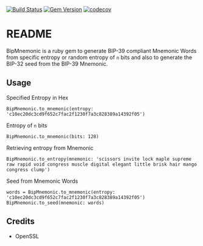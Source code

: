 [![Build Status](https://travis-ci.org/sreekanthgs/bip_mnemonic.svg?branch=master)](https://travis-ci.org/sreekanthgs/bip_mnemonic)
[![Gem Version](https://badge.fury.io/rb/bip_mnemonic.svg)](https://badge.fury.io/rb/bip_mnemonic)
[![codecov](https://codecov.io/gh/sreekanthgs/bip_mnemonic/branch/master/graph/badge.svg)](https://codecov.io/gh/sreekanthgs/bip_mnemonic)


# README

BipMnemonic is a ruby gem to generate BIP-39 compliant Mnemonic Words from specific entropy or random entropy of `n` bits and also to generate the BIP-32 seed from the BIP-39 Mnemonic.

## Usage
Specified Entropy in Hex
```
BipMnemonic.to_mnemonic(entropy: 'c10ec20dc3cd9f652c7fac2f1230f7a3c828389a14392f05')
```
Entropy of `n` bits
```
BipMnemonic.to_mnemonic(bits: 128)
```
Retrieving entropy from Mnemonic
```
BipMnemonic.to_entropy(mnemonic: 'scissors invite lock maple supreme raw rapid void congress muscle digital elegant little brisk hair mango congress clump')
```
Seed from Mnemonic Words
```
words = BipMnemonic.to_mnemonic(entropy: 'c10ec20dc3cd9f652c7fac2f1230f7a3c828389a14392f05')
BipMnemonic.to_seed(mnemonic: words)
```

## Credits
* OpenSSL

